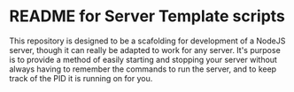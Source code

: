 # README for Server Template scripts
This repository is designed to be a scafolding for development of a NodeJS server, though it can really be adapted to work for any server. It's purpose is to provide a method of easily starting and stopping your server without always having to remember the commands to run the server, and to keep track of the PID it is running on for you.
